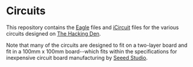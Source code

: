 # Circuits

This repository contains the [Eagle](https://www.autodesk.com/products/eagle/free-download) files and [iCircuit](https://icircuitapp.com) files for the various circuits designed on [The Hacking Den](https://hackingden.com).

Note that many of the circuits are designed to fit on a two-layer board and fit in a 100mm x 100mm board--which fits within the specifications for inexpensive circuit board manufacturing by [Seeed Studio](https://www.seeedstudio.com/fusion_pcb.html).